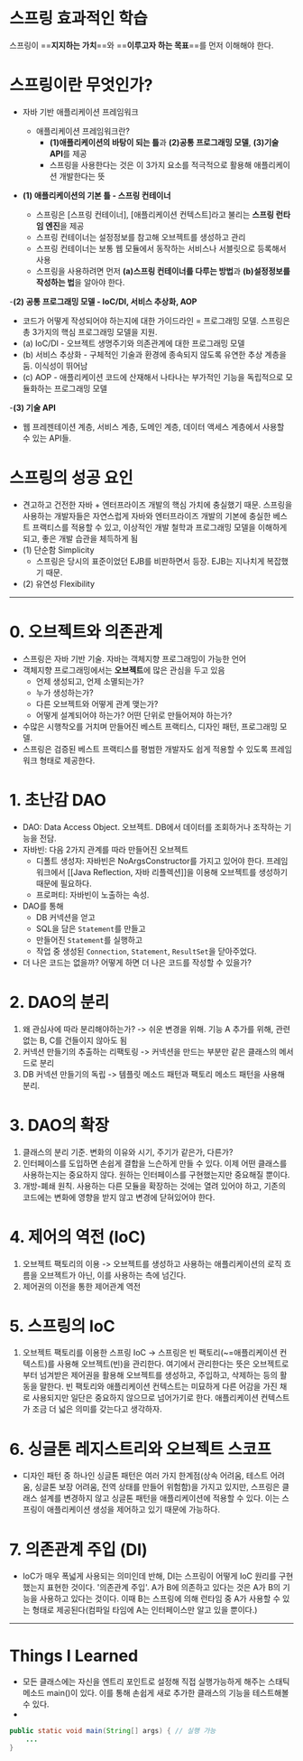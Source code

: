# 스프링 효과적인 학습
스프링이 ==**지지하는 가치**==와 ==**이루고자 하는 목표**==를 먼저 이해해야 한다.

# 스프링이란 무엇인가?
- 자바 기반 애플리케이션 프레임워크
    - 애플리케이션 프레임워크란?
        - **(1)애플리케이션의 바탕이 되는 틀**과 **(2)공통 프로그래밍 모델**, **(3)기술 API**를 제공
        - 스프링을 사용한다는 것은 이 3가지 요소를 적극적으로 활용해 애플리케이션 개발한다는 뜻

- **(1) 애플리케이션의 기본 틀 - 스프링 컨테이너**
    - 스프링은 [스프링 컨테이너], [애플리케이션 컨텍스트]라고 불리는 **스프링 런타임 엔진**을 제공
    - 스프링 컨테이너는 설정정보를 참고해 오브젝트를 생성하고 관리
    - 스프링 컨테이너는 보통 웹 모듈에서 동작하는 서비스나 서블릿으로 등록해서 사용
    - 스프링을 사용하려면 먼저 **(a)스프링 컨테이너를 다루는 방법**과 **(b)설정정보를 작성하는 법**을 알아야 한다.

-**(2) 공통 프로그래밍 모델 - IoC/DI, 서비스 추상화, AOP**
- 코드가 어떻게 작성되어야 하는지에 대한 가이드라인 = 프로그래밍 모델. 스프링은 총 3가지의 핵심 프로그래밍 모델을 지원.
- (a) IoC/DI - 오브젝트 생명주기와 의존관계에 대한 프로그래밍 모델
- (b) 서비스 추상화 - 구체적인 기술과 환경에 종속되지 않도록 유연한 추상 계층을 둠. 이식성이 뛰어남
- (c) AOP - 애플리케이션 코드에 산재해서 나타나는 부가적인 기능을 독립적으로 모듈화하는 프로그래밍 모델

-**(3) 기술 API**
- 웹 프레젠테이션 계층, 서비스 계층, 도메인 계층, 데이터 액세스 계층에서 사용할 수 있는 API들.

# 스프링의 성공 요인
- 견고하고 건전한 자바 + 엔터프라이즈 개발의 핵심 가치에 충실했기 때문. 스프링을 사용하는 개발자들은 자연스럽게 자바와 엔터프라이즈 개발의 기본에 충실한 베스트 프랙티스를 적용할 수 있고, 이상적인 개발 철학과 프로그래밍 모델을 이해하게 되고, 좋은 개발 습관을 체득하게 됨
- (1) 단순함 Simplicity
    - 스프링은 당시의 표준이었던 EJB를 비판하면서 등장. EJB는 지나치게 복잡했기 때문.
- (2) 유연성 Flexibility

---

# 0. 오브젝트와 의존관계
- 스프링은 자바 기반 기술. 자바는 객체지향 프로그래밍이 가능한 언어
- 객체지향 프로그래밍에서는 **오브젝트**에 많은 관심을 두고 있음
    - 언제 생성되고, 언제 소멸되는가?
    - 누가 생성하는가?
    - 다른 오브젝트와 어떻게 관계 맺는가?
    - 어떻게 설계되어야 하는가? 어떤 단위로 만들어져야 하는가?
- 수많은 시행착오를 거치며 만들어진 베스트 프랙티스, 디자인 패턴, 프로그래밍 모델.
- 스프링은 검증된 베스트 프랙티스를 평범한 개발자도 쉽게 적용할 수 있도록 프레임워크 형태로 제공한다.

# 1. 초난감 DAO
- DAO: Data Access Object. 오브젝트. DB에서 데이터를 조회하거나 조작하는 기능을 전담.
- 자바빈: 다음 2가지 관계를 따라 만들어진 오브젝트
    - 디폴트 생성자: 자바빈은 NoArgsConstructor를 가지고 있어야 한다. 프레임워크에서 [[Java Reflection, 자바 리플렉션]]을 이용해 오브젝트를 생성하기 때문에 필요하다.
    - 프로퍼티: 자바빈이 노출하는 속성.
- DAO를 통해
    - DB 커넥션을 얻고
    - SQL을 담은 `Statement`를 만들고
    - 만들어진 `Statement`를 실행하고
    - 작업 중 생성된 `Connection`, `Statement`, `ResultSet`을 닫아주었다.
- 더 나은 코드는 없을까? 어떻게 하면 더 나은 코드를 작성할 수 있을가?

# 2. DAO의 분리
1. 왜 관심사에 따라 분리해야하는가? -> 쉬운 변경을 위해. 기능 A 추가를 위해, 관련없는 B, C를 건들이지 않아도 됨
2. 커넥션 만들기의 추출하는 리팩토링 -> 커넥션을 만드는 부분만 같은 클래스의 메서드로 분리
3. DB 커넥션 만들기의 독립 -> 템플릿 메소드 패턴과 팩토리 메소드 패턴을 사용해 분리.

# 3. DAO의 확장
1. 클래스의 분리 기준. 변화의 이유와 시기, 주기가 같은가, 다른가?
2. 인터페이스를 도입하면 손쉽게 결합을 느슨하게 만들 수 있다. 이제 어떤 클래스를 사용하는지는 중요하지 않다. 원하는 인터페이스를 구현했는지만 중요해질 뿐이다.
3. 개방-폐쇄 원칙. 사용하는 다른 모듈을 확장하는 것에는 열려 있어야 하고, 기존의 코드에는 변화에 영향을 받지 않고 변경에 닫혀있어야 한다.

# 4. 제어의 역전 (IoC)
1. 오브젝트 팩토리의 이용 -> 오브젝트를 생성하고 사용하는 애플리케이션의 로직 흐름을 오브젝트가 아닌, 이를 사용하는 측에 넘긴다.
2. 제어권의 이전을 통한 제어관계 역전

# 5. 스프링의 IoC
1. 오브젝트 팩토리를 이용한 스프링 IoC -> 스프링은 빈 팩토리(~=애플리케이션 컨텍스트)를 사용해 오브젝트(빈)을 관리한다. 여기에서 관리한다는 뜻은 오브젝트로부터 넘겨받은 제어권을 활용해 오브젝트를 생성하고, 주입하고, 삭제하는 등의 활동을 말한다. 빈 팩토리와 애플리케이션 컨텍스트는 미묘하게 다른 어감을 가진 채로 사용되지만 일단은 중요하지 않으므로 넘어가기로 한다. 애플리케이션 컨텍스트가 조금 더 넓은 의미를 갖는다고 생각하자.


# 6. 싱글톤 레지스트리와 오브젝트 스코프
- 디자인 패턴 중 하나인 싱글톤 패턴은 여러 가지 한계점(상속 어려움, 테스트 어려움, 싱글톤 보장 어려움, 전역 상태를 만들어 위험함)을 가지고 있지만, 스프링은 클래스 설계를 변경하지 않고 싱글톤 패턴을 애플리케이션에 적용할 수 있다. 이는 스프링이 애플리케이션 생성을 제어하고 있기 때문에 가능하다.

# 7. 의존관계 주입 (DI)
- IoC가 매우 폭넓게 사용되는 의미인데 반해, DI는 스프링이 어떻게 IoC 원리를 구현했는지 표현한 것이다. '의존관계 주입'. A가 B에 의존하고 있다는 것은 A가 B의 기능을 사용하고 있다는 것이다. 이때 B는 스프링에 의해 런타임 중 A가 사용할 수 있는 형태로 제공된다(컴파일 타임에 A는 인터페이스만 알고 있을 뿐이다.)

---

# Things I Learned
- 모든 클래스에는 자신을 엔트리 포인트로 설정해 직접 실행가능하게 해주는 스태틱 메소드 main()이 있다. 이를 통해 손쉽게 새로 추가한 클래스의 기능을 테스트해볼 수 있다.
- 
```java
public static void main(String[] args) { // 실행 가능
    ...
}
```